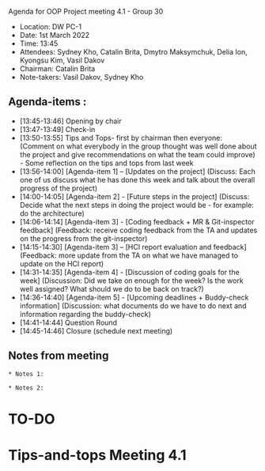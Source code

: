 Agenda for OOP Project meeting 4.1 - Group 30


* Location: DW PC-1
* Date: 1st March 2022
* Time: 13:45
* Attendees: Sydney Kho, Catalin Brita, Dmytro Maksymchuk, Delia Ion, Kyongsu Kim,
  Vasil Dakov
* Chairman: Catalin Brita
* Note-takers: Vasil Dakov, Sydney Kho


## Agenda-items :
* [13:45-13:46] Opening by chair
* [13:47-13:49] Check-in
* [13:50-13:55] Tips and Tops- first by chairman then everyone:
  (Comment on what everybody in the group thought was well done about the project and give recommendations on what the team could improve) - Some reflection 
  on the tips and tops from last week
* [13:56-14:00] [Agenda-item 1] – [Updates on the project]
  (Discuss: Each one of us discuss what he has done this week and talk about the overall progress of the project)
* [14:00-14:05] [Agenda-item 2] - [Future steps in the project]
  (Discuss: Decide what the next steps in doing the project would be - for example: do the architecture)
* [14:06-14:14] [Agenda-item 3] - [Coding feedback + MR & Git-inspector feedback]
  (Feedback: receive coding feedback from the TA and updates on the progress from the git-inspector)
* [14:15-14:30] [Agenda-item 3] – [HCI report evaluation and feedback]
  (Feedback: more update from the TA on what we have managed to update on the HCI report)
* [14:31-14:35] [Agenda-item 4] - [Discussion of coding goals for the week]
  (Discussion: Did we take on enough for the week? Is the work well assigned? What should we do to be back on track?)
* [14:36-14:40] [Agenda-item 5] - [Upcoming deadlines + Buddy-check information]
  (Discussion: what documents do we have to do next and information regarding the buddy-check)
* [14:41-14:44] Question Round
* [14:45-14:46] Closure (schedule next meeting)


## Notes from meeting

    * Notes 1:

    * Notes 2: 

# TO-DO
    
# Tips-and-tops Meeting 4.1